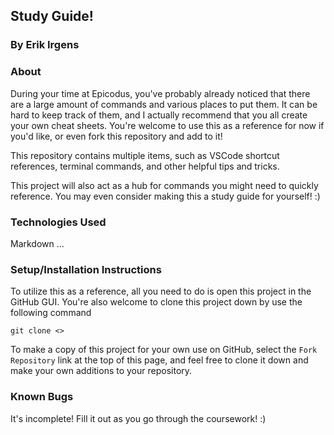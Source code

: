 ## Study Guide! 

### By Erik Irgens

### About
During your time at Epicodus, you've probably already noticed that there are a large amount of commands and various places to put them. It can be hard to keep track of them, and I actually recommend that you all create your own cheat sheets. You're welcome to use this as a reference for now if you'd like, or even fork this repository and add to it! 

This repository contains multiple items, such as VSCode shortcut references, terminal commands, and other helpful tips and tricks. 

This project will also act as a hub for commands you might need to quickly reference. You may even consider making this a study guide for yourself! :) 

### Technologies Used
Markdown
...

### Setup/Installation Instructions 
To utilize this as a reference, all you need to do is open this project in the GitHub GUI. You're also welcome to clone this project down by use the following command

`git clone <>`

To make a copy of this project for your own use on GitHub, select the `Fork Repository` link at the top of this page, and feel free to clone it down and make your own additions to your repository. 

### Known Bugs
It's incomplete! Fill it out as you go through the coursework! :)

